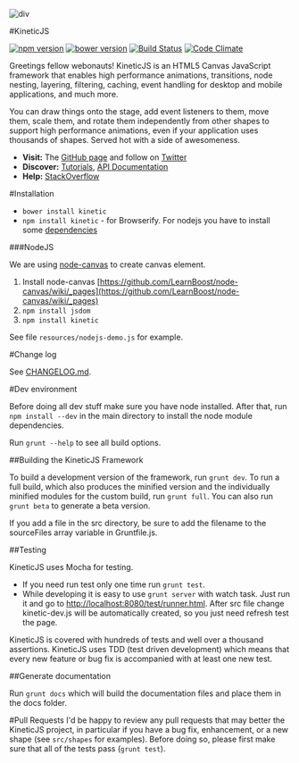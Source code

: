 ![div](https://raw.githubusercontent.com/lavrton/KineticJS/master/resources/logo.png)

#KineticJS

[![npm version](https://badge.fury.io/js/kinetic.svg)](http://badge.fury.io/js/kinetic) [![bower version](https://badge.fury.io/bo/kinetic.svg)](http://badge.fury.io/bo/kinetic)
[![Build Status](https://travis-ci.org/lavrton/KineticJS.png)](https://travis-ci.org/lavrton/KineticJS)  [![Code Climate](https://codeclimate.com/github/lavrton/KineticJS/badges/gpa.svg)](https://codeclimate.com/github/lavrton/KineticJS)

Greetings fellow webonauts! KineticJS is an HTML5 Canvas JavaScript framework that enables high performance animations, transitions, node nesting, layering, filtering, caching, event handling for desktop and mobile applications, and much more.

You can draw things onto the stage, add event listeners to them, move them, scale them, and rotate them independently from other shapes to support high performance animations, even if your application uses thousands of shapes. Served hot with a side of awesomeness.

* **Visit:** The [GitHub page](http://lavrton.github.io/KineticJS/) and follow on [Twitter](https://twitter.com/lavrton)
* **Discover:** [Tutorials](http://lavrton.github.io/KineticJS/Getting_Started.html), [API Documentation](http://lavrton.github.io/KineticJS/api/)
* **Help:** [StackOverflow](http://stackoverflow.com/questions/tagged/kineticjs)

#Installation

* `bower install kinetic`
* `npm install kinetic` - for Browserify. For nodejs you have to install some [dependencies](#nodejs)

###NodeJS

We are using [node-canvas](https://github.com/LearnBoost/node-canvas) to create canvas element.

1. Install node-canvas [https://github.com/LearnBoost/node-canvas/wiki/_pages](https://github.com/LearnBoost/node-canvas/wiki/_pages)
2. `npm install jsdom`
3. `npm install kinetic`

See file `resources/nodejs-demo.js` for example.

#Change log

See [CHANGELOG.md](https://github.com/lavrton/KineticJS/blob/master/CHANGELOG.md).

#Dev environment

Before doing all dev stuff make sure you have node installed. After that, run `npm install --dev` in the main directory to install the node module dependencies.

Run `grunt --help` to see all build options.

##Building the KineticJS Framework 

To build a development version of the framework, run `grunt dev`. To run a full build, which also produces the minified version and the individually minified modules for the custom build, run `grunt full`.  You can also run `grunt beta` to generate a beta version.   

If you add a file in the src directory, be sure to add the filename to the sourceFiles array variable in Gruntfile.js.

##Testing

KineticJS uses Mocha for testing. 

* If you need run test only one time run `grunt test`.
* While developing it is easy to use `grunt server` with watch task. Just run it and go to [http://localhost:8080/test/runner.html](http://localhost:8080/test/runner.html). After src file change kinetic-dev.js will be automatically created, so you just need refresh test the page.

KineticJS is covered with hundreds of tests and well over a thousand assertions.  KineticJS uses TDD (test driven development) which means that every new feature or bug fix is accompanied with at least one new test. 

##Generate documentation

Run `grunt docs` which will build the documentation files and place them in the docs folder.


#Pull Requests
I'd be happy to review any pull requests that may better the KineticJS project, in particular if you have a bug fix, enhancement, or a new shape (see `src/shapes` for examples).  Before doing so, please first make sure that all of the tests pass (`grunt test`). 
